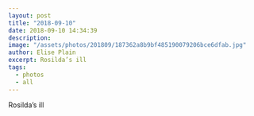 ```yaml
---
layout: post
title: "2018-09-10"
date: 2018-09-10 14:34:39
description: 
image: "/assets/photos/201809/187362a8b9bf485190079206bce6dfab.jpg"
author: Elise Plain
excerpt: Rosilda’s ill
tags: 
  - photos
  - all
---
```


Rosilda’s ill
<p></p>
